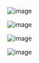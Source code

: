 
![image](https://user-images.githubusercontent.com/6586811/121910699-ae1aa380-ccf4-11eb-97e0-89b92ca2ec3c.png)

![image](https://user-images.githubusercontent.com/6586811/121910714-b1159400-ccf4-11eb-9842-8d017e333c74.png)

![image](https://user-images.githubusercontent.com/6586811/121910736-b541b180-ccf4-11eb-8a2b-3f7492f25a7d.png)

![image](https://user-images.githubusercontent.com/6586811/121910746-b83ca200-ccf4-11eb-8463-7bb457b71cc3.png)
